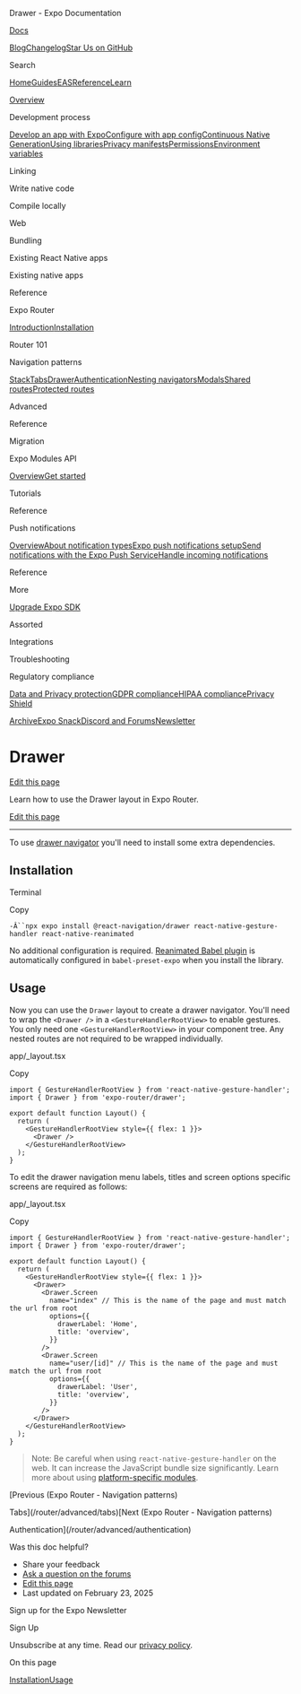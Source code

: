 Drawer - Expo Documentation

[Docs](/)

[Blog](https://expo.dev/blog)[Changelog](https://expo.dev/changelog)[Star Us on GitHub](https://github.com/expo/expo)

Search

[Home](/)[Guides](/guides/overview)[EAS](/eas)[Reference](/versions/latest)[Learn](/tutorial/overview)

[Overview](/guides/overview)

Development process

[Develop an app with Expo](/workflow/overview)[Configure with app config](/workflow/configuration)[Continuous Native Generation](/workflow/continuous-native-generation)[Using libraries](/workflow/using-libraries)[Privacy manifests](/guides/apple-privacy)[Permissions](/guides/permissions)[Environment variables](/guides/environment-variables)

Linking

Write native code

Compile locally

Web

Bundling

Existing React Native apps

Existing native apps

Reference

Expo Router

[Introduction](/router/introduction)[Installation](/router/installation)

Router 101

Navigation patterns

[Stack](/router/advanced/stack)[Tabs](/router/advanced/tabs)[Drawer](/router/advanced/drawer)[Authentication](/router/advanced/authentication)[Nesting navigators](/router/advanced/nesting-navigators)[Modals](/router/advanced/modals)[Shared routes](/router/advanced/shared-routes)[Protected routes](/router/advanced/protected)

Advanced

Reference

Migration

Expo Modules API

[Overview](/modules/overview)[Get started](/modules/get-started)

Tutorials

Reference

Push notifications

[Overview](/push-notifications/overview)[About notification types](/push-notifications/what-you-need-to-know)[Expo push notifications setup](/push-notifications/push-notifications-setup)[Send notifications with the Expo Push Service](/push-notifications/sending-notifications)[Handle incoming notifications](/push-notifications/receiving-notifications)

Reference

More

[Upgrade Expo SDK](/workflow/upgrading-expo-sdk-walkthrough)

Assorted

Integrations

Troubleshooting

Regulatory compliance

[Data and Privacy protection](/regulatory-compliance/data-and-privacy-protection)[GDPR compliance](/regulatory-compliance/gdpr)[HIPAA compliance](/regulatory-compliance/hipaa)[Privacy Shield](/regulatory-compliance/privacy-shield)

[Archive](/archive)[Expo Snack](https://snack.expo.dev)[Discord and Forums](https://chat.expo.dev)[Newsletter](https://expo.dev/mailing-list/signup)

Drawer
======

[Edit this page](https://github.com/expo/expo/edit/main/docs/pages/router/advanced/drawer.mdx)

Learn how to use the Drawer layout in Expo Router.

[Edit this page](https://github.com/expo/expo/edit/main/docs/pages/router/advanced/drawer.mdx)

---

To use [drawer navigator](https://reactnavigation.org/docs/drawer-based-navigation) you'll need to install some extra dependencies.

Installation
------------

Terminal

Copy

`-Â``npx expo install @react-navigation/drawer react-native-gesture-handler react-native-reanimated`

No additional configuration is required. [Reanimated Babel plugin](https://docs.swmansion.com/react-native-reanimated/docs/fundamentals/glossary#reanimated-babel-plugin) is automatically configured in `babel-preset-expo` when you install the library.

Usage
-----

Now you can use the `Drawer` layout to create a drawer navigator. You'll need to wrap the `<Drawer />` in a `<GestureHandlerRootView>` to enable gestures. You only need one `<GestureHandlerRootView>` in your component tree. Any nested routes are not required to be wrapped individually.

app/\_layout.tsx

Copy

```
import { GestureHandlerRootView } from 'react-native-gesture-handler';
import { Drawer } from 'expo-router/drawer';

export default function Layout() {
  return (
    <GestureHandlerRootView style={{ flex: 1 }}>
      <Drawer />
    </GestureHandlerRootView>
  );
}

```

To edit the drawer navigation menu labels, titles and screen options specific screens are required as follows:

app/\_layout.tsx

Copy

```
import { GestureHandlerRootView } from 'react-native-gesture-handler';
import { Drawer } from 'expo-router/drawer';

export default function Layout() {
  return (
    <GestureHandlerRootView style={{ flex: 1 }}>
      <Drawer>
        <Drawer.Screen
          name="index" // This is the name of the page and must match the url from root
          options={{
            drawerLabel: 'Home',
            title: 'overview',
          }}
        />
        <Drawer.Screen
          name="user/[id]" // This is the name of the page and must match the url from root
          options={{
            drawerLabel: 'User',
            title: 'overview',
          }}
        />
      </Drawer>
    </GestureHandlerRootView>
  );
}

```

> Note: Be careful when using `react-native-gesture-handler` on the web. It can increase the JavaScript bundle size significantly. Learn more about using [platform-specific modules](/router/advanced/platform-specific-modules).

[Previous (Expo Router - Navigation patterns)

Tabs](/router/advanced/tabs)[Next (Expo Router - Navigation patterns)

Authentication](/router/advanced/authentication)

Was this doc helpful?

* Share your feedback
* [Ask a question on the forums](https://chat.expo.dev/)
* [Edit this page](https://github.com/expo/expo/edit/main/docs/pages/router/advanced/drawer.mdx)
* Last updated on February 23, 2025

Sign up for the Expo Newsletter

Sign Up

Unsubscribe at any time. Read our [privacy policy](https://expo.dev/privacy).

On this page

[Installation](/router/advanced/drawer/#installation)[Usage](/router/advanced/drawer/#usage)